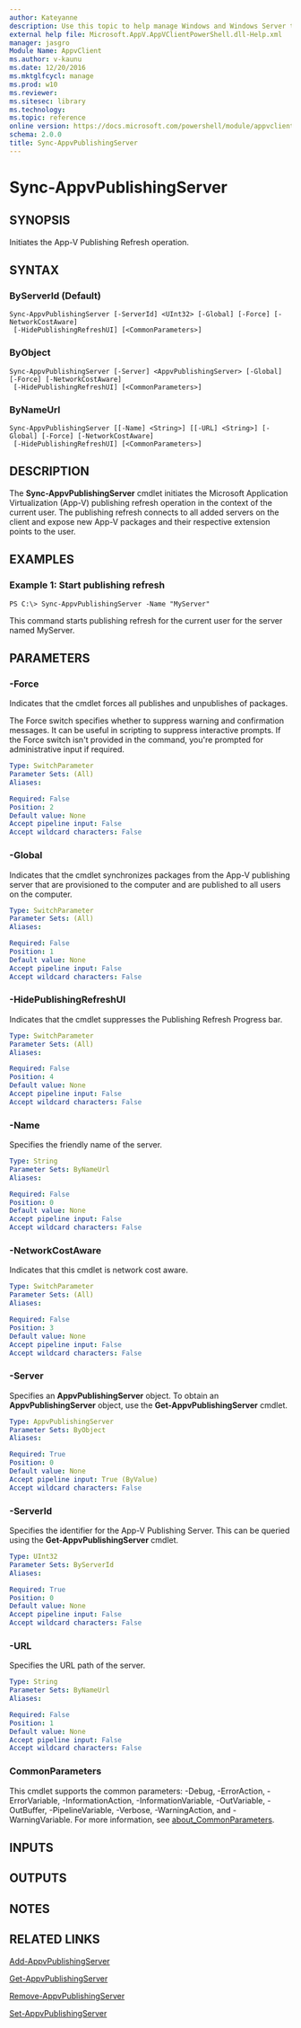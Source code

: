 ```yaml
---
author: Kateyanne
description: Use this topic to help manage Windows and Windows Server technologies with Windows PowerShell.
external help file: Microsoft.AppV.AppVClientPowerShell.dll-Help.xml
manager: jasgro
Module Name: AppvClient
ms.author: v-kaunu
ms.date: 12/20/2016
ms.mktglfcycl: manage
ms.prod: w10
ms.reviewer: 
ms.sitesec: library
ms.technology: 
ms.topic: reference
online version: https://docs.microsoft.com/powershell/module/appvclient/sync-appvpublishingserver?view=windowsserver2019-ps&wt.mc_id=ps-gethelp
schema: 2.0.0
title: Sync-AppvPublishingServer
---
```


# Sync-AppvPublishingServer

## SYNOPSIS
Initiates the App-V Publishing Refresh operation.

## SYNTAX

### ByServerId (Default)
```
Sync-AppvPublishingServer [-ServerId] <UInt32> [-Global] [-Force] [-NetworkCostAware]
 [-HidePublishingRefreshUI] [<CommonParameters>]
```

### ByObject
```
Sync-AppvPublishingServer [-Server] <AppvPublishingServer> [-Global] [-Force] [-NetworkCostAware]
 [-HidePublishingRefreshUI] [<CommonParameters>]
```

### ByNameUrl
```
Sync-AppvPublishingServer [[-Name] <String>] [[-URL] <String>] [-Global] [-Force] [-NetworkCostAware]
 [-HidePublishingRefreshUI] [<CommonParameters>]
```

## DESCRIPTION
The **Sync-AppvPublishingServer** cmdlet initiates the Microsoft Application Virtualization (App-V) publishing refresh operation in the context of the current user.
The publishing refresh connects to all added servers on the client and expose new App-V packages and their respective extension points to the user.

## EXAMPLES

### Example 1: Start publishing refresh
```
PS C:\> Sync-AppvPublishingServer -Name "MyServer"
```

This command starts publishing refresh for the current user for the server named MyServer.

## PARAMETERS

### -Force
Indicates that the cmdlet forces all publishes and unpublishes of packages.

The Force switch specifies whether to suppress warning and confirmation messages. It can be useful in scripting to suppress interactive prompts. If the Force switch isn't provided in the command, you're prompted for administrative input if required.

```yaml
Type: SwitchParameter
Parameter Sets: (All)
Aliases: 

Required: False
Position: 2
Default value: None
Accept pipeline input: False
Accept wildcard characters: False
```

### -Global
Indicates that the cmdlet synchronizes packages from the App-V publishing server that are provisioned to the computer and are published to all users on the computer.

```yaml
Type: SwitchParameter
Parameter Sets: (All)
Aliases: 

Required: False
Position: 1
Default value: None
Accept pipeline input: False
Accept wildcard characters: False
```

### -HidePublishingRefreshUI
Indicates that the cmdlet suppresses the Publishing Refresh Progress bar.

```yaml
Type: SwitchParameter
Parameter Sets: (All)
Aliases: 

Required: False
Position: 4
Default value: None
Accept pipeline input: False
Accept wildcard characters: False
```

### -Name
Specifies the friendly name of the server.

```yaml
Type: String
Parameter Sets: ByNameUrl
Aliases: 

Required: False
Position: 0
Default value: None
Accept pipeline input: False
Accept wildcard characters: False
```

### -NetworkCostAware
Indicates that this cmdlet is network cost aware.

```yaml
Type: SwitchParameter
Parameter Sets: (All)
Aliases: 

Required: False
Position: 3
Default value: None
Accept pipeline input: False
Accept wildcard characters: False
```

### -Server
Specifies an **AppvPublishingServer** object.
To obtain an **AppvPublishingServer** object, use the **Get-AppvPublishingServer** cmdlet.

```yaml
Type: AppvPublishingServer
Parameter Sets: ByObject
Aliases: 

Required: True
Position: 0
Default value: None
Accept pipeline input: True (ByValue)
Accept wildcard characters: False
```

### -ServerId
Specifies the identifier for the App-V Publishing Server.
This can be queried using the **Get-AppvPublishingServer** cmdlet.

```yaml
Type: UInt32
Parameter Sets: ByServerId
Aliases: 

Required: True
Position: 0
Default value: None
Accept pipeline input: False
Accept wildcard characters: False
```

### -URL
Specifies the URL path of the server.

```yaml
Type: String
Parameter Sets: ByNameUrl
Aliases: 

Required: False
Position: 1
Default value: None
Accept pipeline input: False
Accept wildcard characters: False
```

### CommonParameters
This cmdlet supports the common parameters: -Debug, -ErrorAction, -ErrorVariable, -InformationAction, -InformationVariable, -OutVariable, -OutBuffer, -PipelineVariable, -Verbose, -WarningAction, and -WarningVariable. For more information, see [about_CommonParameters](https://go.microsoft.com/fwlink/?LinkID=113216).

## INPUTS

## OUTPUTS

## NOTES

## RELATED LINKS

[Add-AppvPublishingServer](./Add-AppvPublishingServer.md)

[Get-AppvPublishingServer](./Get-AppvPublishingServer.md)

[Remove-AppvPublishingServer](./Remove-AppvPublishingServer.md)

[Set-AppvPublishingServer](./Set-AppvPublishingServer.md)

